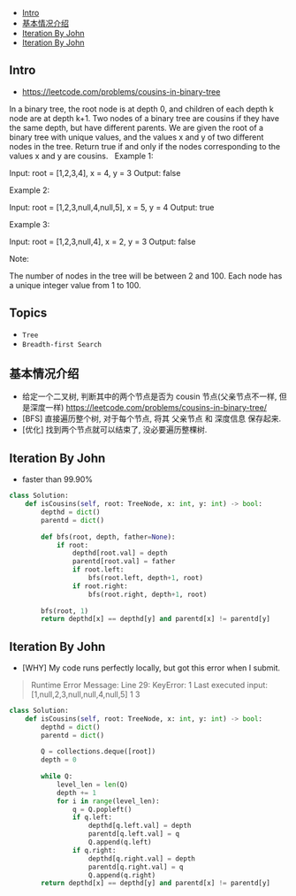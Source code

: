 - [Intro](#intro)
- [基本情况介绍](#%e5%9f%ba%e6%9c%ac%e6%83%85%e5%86%b5%e4%bb%8b%e7%bb%8d)
- [Iteration By John](#iteration-by-john)
- [Iteration By John](#iteration-by-john-1)

## Intro

- https://leetcode.com/problems/cousins-in-binary-tree

In a binary tree, the root node is at depth 0, and children of each depth k node are at depth k+1.
Two nodes of a binary tree are cousins if they have the same depth, but have different parents.
We are given the root of a binary tree with unique values, and the values x and y of two different nodes in the tree.
Return true if and only if the nodes corresponding to the values x and y are cousins.
 
Example 1:


Input: root = [1,2,3,4], x = 4, y = 3
Output: false


Example 2:


Input: root = [1,2,3,null,4,null,5], x = 5, y = 4
Output: true


Example 3:


Input: root = [1,2,3,null,4], x = 2, y = 3
Output: false
 


Note:

The number of nodes in the tree will be between 2 and 100.
Each node has a unique integer value from 1 to 100.





## Topics

- `Tree`
- `Breadth-first Search`


## 基本情况介绍

- 给定一个二叉树, 判断其中的两个节点是否为 cousin 节点(父亲节点不一样, 但是深度一样) https://leetcode.com/problems/cousins-in-binary-tree/
- [BFS] 直接遍历整个树, 对于每个节点, 将其 父亲节点 和 深度信息 保存起来. 
- [优化] 找到两个节点就可以结束了, 没必要遍历整棵树.



## Iteration By John



- faster than 99.90%

```py
class Solution:
    def isCousins(self, root: TreeNode, x: int, y: int) -> bool:
        depthd = dict()
        parentd = dict()
        
        def bfs(root, depth, father=None):
            if root:
                depthd[root.val] = depth
                parentd[root.val] = father
                if root.left:
                    bfs(root.left, depth+1, root)
                if root.right:
                    bfs(root.right, depth+1, root)
            
        bfs(root, 1)
        return depthd[x] == depthd[y] and parentd[x] != parentd[y]
```






## Iteration By John



- [WHY] My code runs perfectly locally, but got this error when I submit.

> Runtime Error Message: Line 29: KeyError: 1
> Last executed input:
> [1,null,2,3,null,null,4,null,5]
> 1
> 3


```py
class Solution:
    def isCousins(self, root: TreeNode, x: int, y: int) -> bool:
        depthd = dict()
        parentd = dict()
        
        Q = collections.deque([root])
        depth = 0
        
        while Q:
            level_len = len(Q)
            depth += 1
            for i in range(level_len):
                q = Q.popleft()
                if q.left:
                    depthd[q.left.val] = depth
                    parentd[q.left.val] = q
                    Q.append(q.left)
                if q.right:
                    depthd[q.right.val] = depth
                    parentd[q.right.val] = q
                    Q.append(q.right)
        return depthd[x] == depthd[y] and parentd[x] != parentd[y]
```


